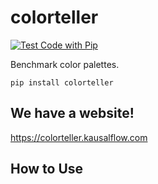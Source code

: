 # colorteller

[![Test Code with Pip](https://github.com/kausalflow/colorteller-package/actions/workflows/tests.yaml/badge.svg?branch=main)](https://github.com/kausalflow/colorteller-package/actions/workflows/tests.yaml)

Benchmark color palettes.

`pip install colorteller`

## We have a website!

https://colorteller.kausalflow.com


## How to Use


